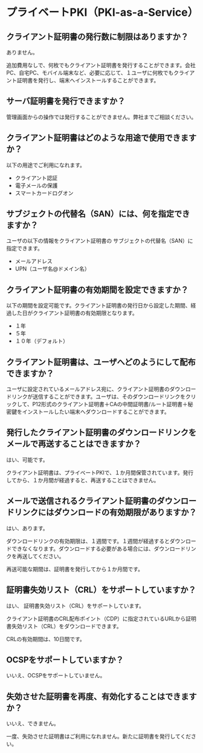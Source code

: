 
# プライベートPKI（PKI-as-a-Service）
## クライアント証明書の発行数に制限はありますか？
ありません。

追加費用なしで、何枚でもクライアント証明書を発行することができます。会社PC、自宅PC、モバイル端末など、必要に応じて、１ユーザに何枚でもクライアント証明書を発行し、端末へインストールすることができます。

## サーバ証明書を発行できますか？
管理画面からの操作では発行することができません。弊社までご相談ください。

## クライアント証明書はどのような用途で使用できますか？
以下の用途でご利用になれます。

* クライアント認証
* 電子メールの保護
* スマートカードログオン

## サブジェクトの代替名（SAN）には、何を指定できますか？
ユーザの以下の情報をクライアント証明書の サブジェクトの代替名（SAN）に指定できます。 

* メールアドレス
* UPN（ユーザ名@ドメイン名）
  
## クライアント証明書の有効期間を設定できますか？
以下の期間を設定可能です。クライアント証明書の発行日から設定した期間、経過した日がクライアント証明書の有効期限となります。

* １年
* ５年
* １０年（デフォルト）
 
## クライアント証明書は、ユーザへどのようにして配布できますか？
ユーザに設定されているメールアドレス宛に、クライアント証明書のダウンロードリンクが送信することができます。ユーザは、そのダウンロードリンクをクリックして、P12形式のクライアント証明書＋CAの中間証明書/ルート証明書＋秘密鍵をインストールしたい端末へダウンロードすることができます。

## 発行したクライアント証明書のダウンロードリンクをメールで再送することはできますか？
はい、可能です。

クライアント証明書は、プライベートPKIで、１か月間保管されています。発行してから、１か月間が経過すると、再送することはできません。

## メールで送信されるクライアント証明書のダウンロードリンクにはダウンロードの有効期限がありますか？
はい、あります。

ダウンロードリンクの有効期限は、１週間です。１週間が経過するとダウンロードできなくなります。ダウンロードする必要がある場合には、ダウンロードリンクを再送してください。

再送可能な期間は、証明書を発行してから１か月間です。

## 証明書失効リスト（CRL）をサポートしていますか？
はい、 証明書失効リスト（CRL）をサポートしています。

クライアント証明書のCRL配布ポイント（CDP）に指定されているURLから証明書失効リスト（CRL）をダウンロードできます。

CRLの有効期間は、10日間です。

## OCSPをサポートしていますか？
いいえ、OCSPをサポートしていません。

## 失効させた証明書を再度、有効化することはできますか？
いいえ、できません。

一度、失効させた証明書はご利用になれません。新たに証明書を発行してください。